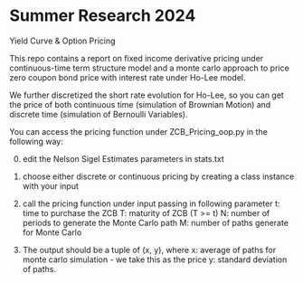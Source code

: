 # Summer Research 2024
Yield Curve &amp; Option Pricing

This repo contains a report on fixed income derivative pricing under continuous-time term structure model and a monte carlo approach to price zero coupon bond price with interest rate under Ho-Lee model. 

We further discretized the short rate evolution for Ho-Lee, so you can get the price of both continuous time (simulation of Brownian Motion) and discrete time (simulation of Bernoulli Variables).

You can access the pricing function under ZCB_Pricing_oop.py in the following way:

0. edit the Nelson Sigel Estimates parameters in stats.txt

1. choose either discrete or continuous pricing by creating a class instance with your input 

2. call the pricing function under input passing in following parameter
   t: time to purchase the ZCB
   T: maturity of ZCB (T >= t)
   N: number of periods to generate the Monte Carlo path
   M: number of paths generate for Monte Carlo
   
3. The output should be a tuple of (x, y), where
   x: average of paths for monte carlo simulation - we take this as the price
   y: standard deviation of paths.
